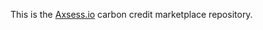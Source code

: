 This is the <a href=https://axsess.io>Axsess.io</a> carbon credit marketplace repository.

<!---
axsess/axsess is a ✨ special ✨ repository because its `README.md` (this file) appears on your GitHub profile.
You can click the Preview link to take a look at your changes.
--->
